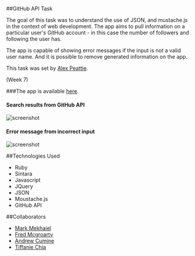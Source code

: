 ##GitHub API Task

The goal of this task was to understand the use of JSON, and mustache.js in the context of web development.
The app aims to pull information on a particular user's GitHub account - in this case the number of followers and following the user has.

The app is capable of showing error messages if the input is not a valid user name. And it is possible to remove generated information on the app.

This task was set by [Alex Peattie](https://github.com/alexpeattie).

(Week 7)

###The app is available [here](http://github-api-t.herokuapp.com/). 



#### Search results from GitHub API
![screenshot](app/public/images/github_full.png)
#### Error message from incorrect input
![screenshot](app/public/images/github_error.png)

##Technologies Used
- Ruby
- Sintara
- Javascript
- JQuery
- JSON
- Moustache.js
- GitHub API


##Collaborators

- [Mark Mekhaiel](https://github.com/markmekhaiel)
- [Fred Mcgroarty](https://github.com/fredmcgroarty)
- [Andrew Cumine](https://github.com/ajcumine)
- [Tiffanie Chia](https://github.com/tiffaniechia)
